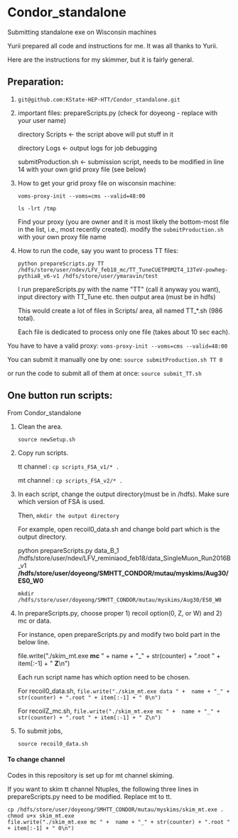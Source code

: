 # Condor_standalone
Submitting standalone exe on Wisconsin machines

Yurii prepared all code and instructions for me. It was all thanks to Yurii. 

Here are the instructions for my skimmer, but it is fairly general.
## Preparation:
1. ```git@github.com:KState-HEP-HTT/Condor_standalone.git```

2. important files: prepareScripts.py (check for doyeong - replace with your user name)

     directory Scripts <- the script above will put stuff in it
     
     directory Logs  <-  output logs for job debugging
     
     submitProduction.sh <- submission script, needs to be modified in line 14 with  your own grid proxy file  (see below)
     
3. How to get your grid proxy file on wisconsin machine:

   ```voms-proxy-init --voms=cms --valid=48:00```

   ```ls -lrt /tmp```

   Find your proxy  (you are owner and it  is most likely the bottom-most file in the list, i.e., most recently created).
modify the ```submitProduction.sh``` with your own proxy file name

4. How to run the code, say you want to process TT files:

   ```python prepareScripts.py TT /hdfs/store/user/ndev/LFV_feb18_mc/TT_TuneCUETP8M2T4_13TeV-powheg-pythia8_v6-v1 /hdfs/store/user/ymaravin/test```


   I run prepareScripts.py with the name "TT" (call  it anyway you want),
input directory with TT_Tune etc. then output area (must be in hdfs)

   This would create a lot of files in Scripts/  area, all named TT_*.sh (986 total).

   Each file is dedicated to process only  one file (takes  about 10  sec each).




You have to have a valid  proxy: ```voms-proxy-init --voms=cms --valid=48:00```

You can submit it  manually one by  one:
```source submitProduction.sh TT 0```

or run the code to submit all of them at once:
```source submit_TT.sh```


## One button run scripts:
From Condor_standalone
1. Clean the area.

   ```source newSetup.sh```

2. Copy run scripts.

   tt channel :    ```cp scripts_FSA_v1/* .```

   mt channel :    ```cp scripts_FSA_v2/* .```

3. In each script, change the output directory(must be in /hdfs). Make sure which version of FSA is used.

   Then, ```mkdir the output directory```

   For example, open recoil0_data.sh and change bold part which is the output directory.

   python prepareScripts.py data_B_1 /hdfs/store/user/ndev/LFV_reminiaod_feb18/data_SingleMuon_Run2016B_v1 **/hdfs/store/user/doyeong/SMHTT_CONDOR/mutau/myskims/Aug30/ES0_W0**   
   
   ```mkdir /hdfs/store/user/doyeong/SMHTT_CONDOR/mutau/myskims/Aug30/ES0_W0```

4. In prepareScripts.py, choose proper 1) recoil option(0, Z, or W) and 2) mc or data.

   For instance, open prepareScripts.py and modify two bold part in the below line.

   file.write("./skim_mt.exe **mc** " +  name + "_" + str(counter) + ".root " + item[:-1] + " **Z**\n")

   Each run script name has which option need to be chosen.

   For recoil0_data.sh, 
   ```file.write("./skim_mt.exe data " +  name + "_" + str(counter) + ".root " + item[:-1] + " 0\n")```   

   For recoilZ_mc.sh,
   ```file.write("./skim_mt.exe mc " +  name + "_" + str(counter) + ".root " + item[:-1] + " Z\n")```

5. To submit jobs,
   
   ```source recoil0_data.sh```


#### To change channel
Codes in this repository is set up for mt channel skiming.

If you want to skim tt channel Ntuples, the following three lines in prepareScripts.py need to be modified. Replace mt to tt.

   ```
   cp /hdfs/store/user/doyeong/SMHTT_CONDOR/mutau/myskims/skim_mt.exe .		
   chmod u+x skim_mt.exe  
   file.write("./skim_mt.exe mc " +  name + "_" + str(counter) + ".root " + item[:-1] + " 0\n")
   ```